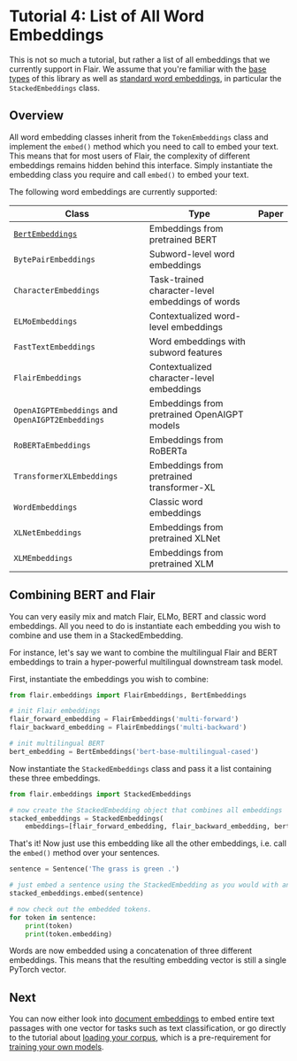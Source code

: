 # Tutorial 4: List of All Word Embeddings

This is not so much a tutorial, but rather a list of all embeddings that we currently support in Flair. We assume that you're familiar with the [base types](/resources/docs/TUTORIAL_1_BASICS.md) of this library as well as [standard word embeddings](/resources/docs/TUTORIAL_3_WORD_EMBEDDING.md), in particular the `StackedEmbeddings` class.

## Overview 

All word embedding classes inherit from the `TokenEmbeddings` class and implement the `embed()` method which you need to
call to embed your text. This means that for most users of Flair, the complexity of different embeddings remains
hidden behind this interface. Simply instantiate the embedding class you require and call `embed()` to embed your text.

The following word embeddings are currently supported: 

| Class | Type | Paper | 
| ------------- | -------------  | -------------  | 
| [`BertEmbeddings`](/resources/docs/embeddings/BERT_EMBEDDINGS.md) | Embeddings from pretrained BERT | |  
| `BytePairEmbeddings` | Subword-level word embeddings |  |
| `CharacterEmbeddings` | Task-trained character-level embeddings of words |  |
| `ELMoEmbeddings` | Contextualized word-level embeddings |   |
| `FastTextEmbeddings` | Word embeddings with subword features |   |
| `FlairEmbeddings` | Contextualized character-level embeddings |   |
| `OpenAIGPTEmbeddings` and `OpenAIGPT2Embeddings` | Embeddings from pretrained OpenAIGPT models | |  
| `RoBERTaEmbeddings` | Embeddings from RoBERTa | |  
| `TransformerXLEmbeddings` | Embeddings from pretrained transformer-XL | |  
| `WordEmbeddings` | Classic word embeddings |  |
| `XLNetEmbeddings` | Embeddings from pretrained XLNet | |  
| `XLMEmbeddings` | Embeddings from pretrained XLM | |  


## Combining BERT and Flair

You can very easily mix and match Flair, ELMo, BERT and classic word embeddings. All you need to do is instantiate each embedding you wish to combine and use them in a StackedEmbedding.

For instance, let's say we want to combine the multilingual Flair and BERT embeddings to train a hyper-powerful multilingual downstream task model.

First, instantiate the embeddings you wish to combine:

```python
from flair.embeddings import FlairEmbeddings, BertEmbeddings

# init Flair embeddings
flair_forward_embedding = FlairEmbeddings('multi-forward')
flair_backward_embedding = FlairEmbeddings('multi-backward')

# init multilingual BERT
bert_embedding = BertEmbeddings('bert-base-multilingual-cased')
```

Now instantiate the `StackedEmbeddings` class and pass it a list containing these three embeddings.

```python
from flair.embeddings import StackedEmbeddings

# now create the StackedEmbedding object that combines all embeddings
stacked_embeddings = StackedEmbeddings(
    embeddings=[flair_forward_embedding, flair_backward_embedding, bert_embedding])
```

That's it! Now just use this embedding like all the other embeddings, i.e. call the `embed()` method over your sentences.

```python
sentence = Sentence('The grass is green .')

# just embed a sentence using the StackedEmbedding as you would with any single embedding.
stacked_embeddings.embed(sentence)

# now check out the embedded tokens.
for token in sentence:
    print(token)
    print(token.embedding)
```

Words are now embedded using a concatenation of three different embeddings. This means that the resulting embedding
vector is still a single PyTorch vector.


## Next

You can now either look into [document embeddings](/resources/docs/TUTORIAL_5_DOCUMENT_EMBEDDINGS.md) to embed entire text
passages with one vector for tasks such as text classification, or go directly to the tutorial about
[loading your corpus](/resources/docs/TUTORIAL_6_CORPUS.md), which is a pre-requirement for
[training your own models](/resources/docs/TUTORIAL_7_TRAINING_A_MODEL.md).

